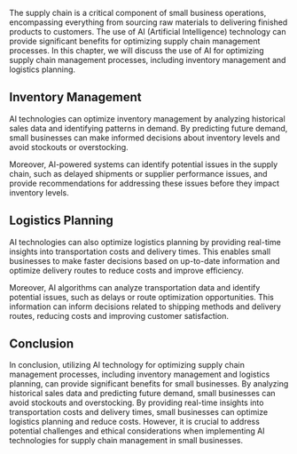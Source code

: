 
The supply chain is a critical component of small business operations, encompassing everything from sourcing raw materials to delivering finished products to customers. The use of AI (Artificial Intelligence) technology can provide significant benefits for optimizing supply chain management processes. In this chapter, we will discuss the use of AI for optimizing supply chain management processes, including inventory management and logistics planning.

Inventory Management
--------------------

AI technologies can optimize inventory management by analyzing historical sales data and identifying patterns in demand. By predicting future demand, small businesses can make informed decisions about inventory levels and avoid stockouts or overstocking.

Moreover, AI-powered systems can identify potential issues in the supply chain, such as delayed shipments or supplier performance issues, and provide recommendations for addressing these issues before they impact inventory levels.

Logistics Planning
------------------

AI technologies can also optimize logistics planning by providing real-time insights into transportation costs and delivery times. This enables small businesses to make faster decisions based on up-to-date information and optimize delivery routes to reduce costs and improve efficiency.

Moreover, AI algorithms can analyze transportation data and identify potential issues, such as delays or route optimization opportunities. This information can inform decisions related to shipping methods and delivery routes, reducing costs and improving customer satisfaction.

Conclusion
----------

In conclusion, utilizing AI technology for optimizing supply chain management processes, including inventory management and logistics planning, can provide significant benefits for small businesses. By analyzing historical sales data and predicting future demand, small businesses can avoid stockouts and overstocking. By providing real-time insights into transportation costs and delivery times, small businesses can optimize logistics planning and reduce costs. However, it is crucial to address potential challenges and ethical considerations when implementing AI technologies for supply chain management in small businesses.
